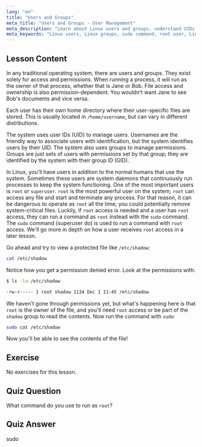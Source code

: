 ```yaml
---
lang: "en"
title: "Users and Groups"
meta_title: "Users and Groups - User Management"
meta_description: "Learn about Linux users and groups, understand UIDs, GIDs, and the root user. Discover how to use the sudo command for elevated permissions. Start your Linux journey!"
meta_keywords: "Linux users, Linux groups, sudo command, root user, Linux permissions, Linux tutorial, beginner Linux, Linux guide"
---
```


## Lesson Content

In any traditional operating system, there are users and groups. They exist solely for access and permissions. When running a process, it will run as the owner of that process, whether that is Jane or Bob. File access and ownership is also permission-dependent. You wouldn't want Jane to see Bob's documents and vice versa.

Each user has their own home directory where their user-specific files are stored. This is usually located in `/home/username`, but can vary in different distributions.

The system uses user IDs (UID) to manage users. Usernames are the friendly way to associate users with identification, but the system identifies users by their UID. The system also uses groups to manage permissions. Groups are just sets of users with permissions set by that group; they are identified by the system with their group ID (GID).

In Linux, you'll have users in addition to the normal humans that use the system. Sometimes these users are system daemons that continuously run processes to keep the system functioning. One of the most important users is `root` or `superuser`. `root` is the most powerful user on the system; `root` can access any file and start and terminate any process. For that reason, it can be dangerous to operate as `root` all the time; you could potentially remove system-critical files. Luckily, if `root` access is needed and a user has `root` access, they can run a command as `root` instead with the `sudo` command. The `sudo` command (superuser do) is used to run a command with `root` access. We'll go more in depth on how a user receives `root` access in a later lesson.

Go ahead and try to view a protected file like `/etc/shadow`:

```bash
cat /etc/shadow
```

Notice how you get a permission denied error. Look at the permissions with:

```bash
$ ls -la /etc/shadow

-rw-r----- 1 root shadow 1134 Dec 1 11:45 /etc/shadow
```

We haven't gone through permissions yet, but what's happening here is that `root` is the owner of the file, and you'll need `root` access or be part of the `shadow` group to read the contents. Now run the command with `sudo`:

```bash
sudo cat /etc/shadow
```

Now you'll be able to see the contents of the file!

## Exercise

No exercises for this lesson.

## Quiz Question

What command do you use to run as `root`?

## Quiz Answer

sudo
